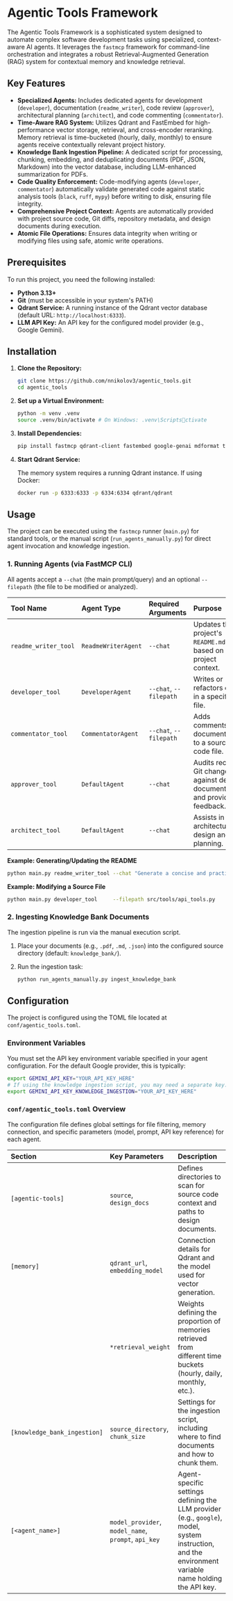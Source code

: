 # Agentic Tools Framework

The Agentic Tools Framework is a sophisticated system designed to automate complex software development tasks using specialized, context-aware AI agents. It leverages the `fastmcp` framework for command-line orchestration and integrates a robust Retrieval-Augmented Generation (RAG) system for contextual memory and knowledge retrieval.

## Key Features

- **Specialized Agents:** Includes dedicated agents for development (`developer`), documentation (`readme_writer`), code review (`approver`), architectural planning (`architect`), and code commenting (`commentator`).
- **Time-Aware RAG System:** Utilizes Qdrant and FastEmbed for high-performance vector storage, retrieval, and cross-encoder reranking. Memory retrieval is time-bucketed (hourly, daily, monthly) to ensure agents receive contextually relevant project history.
- **Knowledge Bank Ingestion Pipeline:** A dedicated script for processing, chunking, embedding, and deduplicating documents (PDF, JSON, Markdown) into the vector database, including LLM-enhanced summarization for PDFs.
- **Code Quality Enforcement:** Code-modifying agents (`developer`, `commentator`) automatically validate generated code against static analysis tools (`black`, `ruff`, `mypy`) before writing to disk, ensuring file integrity.
- **Comprehensive Project Context:** Agents are automatically provided with project source code, Git diffs, repository metadata, and design documents during execution.
- **Atomic File Operations:** Ensures data integrity when writing or modifying files using safe, atomic write operations.

## Prerequisites

To run this project, you need the following installed:

- **Python 3.13+**
- **Git** (must be accessible in your system's PATH)
- **Qdrant Service:** A running instance of the Qdrant vector database (default URL: `http://localhost:6333`).
- **LLM API Key:** An API key for the configured model provider (e.g., Google Gemini).

## Installation

1. **Clone the Repository:**

   ```bash
   git clone https://github.com/nnikolov3/agentic_tools.git
   cd agentic_tools
   ```

1. **Set up a Virtual Environment:**

   ```bash
   python -m venv .venv
   source .venv/bin/activate # On Windows: .venv\Scriptsctivate
   ```

1. **Install Dependencies:**

   ```bash
   pip install fastmcp qdrant-client fastembed google-genai mdformat tenacity pdfminer.six
   ```

1. **Start Qdrant Service:**

   The memory system requires a running Qdrant instance. If using Docker:

   ```bash
   docker run -p 6333:6333 -p 6334:6334 qdrant/qdrant
   ```

## Usage

The project can be executed using the `fastmcp` runner (`main.py`) for standard tools, or the manual script (`run_agents_manually.py`) for direct agent invocation and knowledge ingestion.

### 1. Running Agents (via FastMCP CLI)

All agents accept a `--chat` (the main prompt/query) and an optional `--filepath` (the file to be modified or analyzed).

| Tool Name | Agent Type | Required Arguments | Purpose |
| :--- | :--- | :--- | :--- |
| `readme_writer_tool` | `ReadmeWriterAgent` | `--chat` | Updates the project's `README.md` file based on project context. |
| `developer_tool` | `DeveloperAgent` | `--chat`, `--filepath` | Writes or refactors code in a specific file. |
| `commentator_tool` | `CommentatorAgent` | `--chat`, `--filepath` | Adds comments and documentation to a source code file. |
| `approver_tool` | `DefaultAgent` | `--chat` | Audits recent Git changes against design documents and provides feedback. |
| `architect_tool` | `DefaultAgent` | `--chat` | Assists in architectural design and planning. |

**Example: Generating/Updating the README**

```bash
python main.py readme_writer_tool --chat "Generate a concise and practical README.md for the project, focusing on the Qdrant RAG system and agent orchestration."
```

**Example: Modifying a Source File**

```bash
python main.py developer_tool     --filepath src/tools/api_tools.py     --chat "Refactor the google method to use a more explicit try-except block for API key validation."
```

### 2. Ingesting Knowledge Bank Documents

The ingestion pipeline is run via the manual execution script.

1. Place your documents (e.g., `.pdf`, `.md`, `.json`) into the configured source directory (default: `knowledge_bank/`).

1. Run the ingestion task:

   ```bash
   python run_agents_manually.py ingest_knowledge_bank
   ```

## Configuration

The project is configured using the TOML file located at `conf/agentic_tools.toml`.

### Environment Variables

You must set the API key environment variable specified in your agent configuration. For the default Google provider, this is typically:

```bash
export GEMINI_API_KEY="YOUR_API_KEY_HERE"
# If using the knowledge ingestion script, you may need a separate key:
export GEMINI_API_KEY_KNOWLEDGE_INGESTION="YOUR_API_KEY_HERE"
```

### `conf/agentic_tools.toml` Overview

The configuration file defines global settings for file filtering, memory connection, and specific parameters (model, prompt, API key reference) for each agent.

| Section | Key Parameters | Description |
| :--- | :--- | :--- |
| `[agentic-tools]` | `source`, `design_docs` | Defines directories to scan for source code context and paths to design documents. |
| `[memory]` | `qdrant_url`, `embedding_model` | Connection details for Qdrant and the model used for vector generation. |
| | `*retrieval_weight` | Weights defining the proportion of memories retrieved from different time buckets (hourly, daily, monthly, etc.). |
| `[knowledge_bank_ingestion]` | `source_directory`, `chunk_size` | Settings for the ingestion script, including where to find documents and how to chunk them. |
| `[<agent_name>]` | `model_provider`, `model_name`, `prompt`, `api_key` | Agent-specific settings defining the LLM provider (e.g., `google`), model, system instruction, and the environment variable name holding the API key. |

